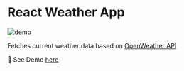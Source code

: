 # React Weather App

![demo](screenshots/weather.gif)

Fetches current weather data based on [OpenWeather API](https://openweathermap.org/api)

👀 See Demo [here](https://A5H1Q.github.io/React-Weather-App/)
